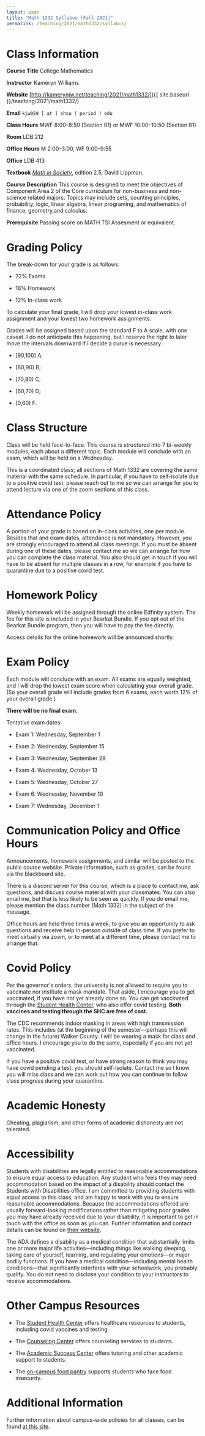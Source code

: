 ```yaml
---
layout: page
title: "Math 1332 Syllabus (Fall 2021)"
permalink: /teaching/2021/math1332/syllabus/
---
```


Class Information
=====

**Course Title** College Mathematics

**Instructor** Kameryn Williams

**Website** [http://kamerynjw.net/teaching/2021/math1332/]({{ site.baseurl }}/teaching/2021/math1332/)

**Email** `kjw059 [ at ] shsu ( period ) edu`

**Class Hours** MWF 8:00–8:50 (Section 01) or MWF 10:00–10:50 (Section 81)

**Room** LDB 212

**Office Hours** M 2:00–3:00, WF 9:00–9:55

**Office** LDB 413

**Textbook** [*Math in Society*](http://www.opentextbookstore.com/mathinsociety), edition 2.5, David Lippman.

**Course Description** This course is designed to meet the objectives of Component Area 2 of the Core curriculum for non-business and non-science related majors. Topics may include sets, counting principles, probability, logic, linear algebra, linear programing, and mathematics of finance, geometry,and calculus.

**Prerequisite** Passing score on MATH TSI Assesment or equivalent.

Grading Policy
=======

The break-down for your grade is as follows:

* 72% Exams

* 16% Homework

* 12% In-class work

To calculate your final grade, I will drop your lowest in-class work assignment and your lowest two homework assignments.

Grades will be assigned based upon the standard F to A scale, with one caveat. I do not anticipate this happening, but I reserve the right to later move the intervals downward if I decide a curve is necessary.

* [90,100] A; 

* [80,90) B; 

* [70,80) C; 

* [60,70) D; 

* [0,60) F. 

Class Structure
=====

Class will be held face-to-face. This course is structured into 7 bi-weekly modules, each about a different topic. Each module will conclude with an exam, which will be held on a Wednesday.

This is a coordinated class; all sections of Math 1332 are covering the same material with the same schedule. In particular, if you have to self-isolate due to a positive covid test, please reach out to me so we can arrange for you to attend lecture via one of the zoom sections of this class.

Attendance Policy
==========

A portion of your grade is based on in-class activities, one per module. Besides that and exam dates, attendance is not mandatory. However, you are strongly encouraged to attend all class meetings. If you must be absent during one of these dates, please contact me so we can arrange for how you can complete the class material. You also should get in touch if you will have to be absent for multiple classes in a row, for example if you have to quarantine due to a positive covid test.

Homework Policy
========

Weekly homework will be assigned through the online Edfinity system. The fee for this site is included in your Bearkat Bundle. If you opt out of the Bearkat Bundle program, then you will have to pay the fee directly.

Access details for the online homework will be announced shortly.

Exam Policy
====

Each module will conclude with an exam. All exams are equally weighted, and I will drop the lowest exam score when calculating your overall grade. (So your overall grade will include grades from 6 exams, each worth 12% of your overall grade.)

**There will be no final exam.**

Tentative exam dates:

* Exam 1: Wednesday, September 1

* Exam 2: Wednesday, September 15

* Exam 3: Wednesday, September 29

* Exam 4: Wednesday, October 13

* Exam 5: Wednesday, October 27

* Exam 6: Wednesday, November 10

* Exam 7: Wednesday, December 1

Communication Policy and Office Hours
=============

Announcements, homework assignments, and similar will be posted to the public course website. Private information, such as grades, can be found via the blackboard site.

There is a discord server for this course, which is a place to contact me, ask questions, and discuss course material with your classmates. You can also email me, but that is less likely to be seen as quickly. If you do email me, please mention the class number (Math 1332) in the subject of the message.

Office hours are held three times a week, to give you an opportunity to ask questions and receive help in-person outside of class time. If you prefer to meet virtually via zoom, or to meet at a different time, please contact me to arrange that.

Covid Policy
=====

Per the governor's orders, the university is not allowed to require you to vaccinate nor institute a mask mandate. That aside, I encourage you to get vaccinated, if you have not yet already done so. You can get vaccinated through the [Student Health Center](https://www.shsu.edu/dept/student-health-center/), who also offer covid testing. **Both vaccines and testing through the SHC are free of cost.**

The CDC recommends indoor masking in areas with high transmission rates. This includes (at the beginning of the semester—perhaps this will change in the future) Walker County. I will be wearing a mask for class and office hours. I encourage you to do the same, especially if you are not yet vaccinated.

If you have a positive covid test, or have strong reason to think you may have covid pending a test, you should self-isolate. Contact me so I know you will miss class and we can work out how you can continue to follow class progress during your quarantine.

Academic Honesty
========

Cheating, plagiarism, and other forms of academic dishonesty are not tolerated.

Accessibility
=============

Students with disabilities are legally entitled to reasonable accommodations to ensure equal access to education. Any student who feels they may need accommodation based on the impact of a disability should contact the Students with Disabilities office. I am committed to providing students with equal access to this class, and am happy to work with you to ensure reasonable accommodations. Because the accommodations offered are usually forward-looking modifications rather than mitigating poor grades you may have already received due to your disability, it is important to get in touch with the office as soon as you can. Further information and contact details can be found on [their website](https://www.shsu.edu/dept/disability).

The ADA defines a disability as a medical condition that substantially limits one or more major life activities—including things like walking sleeping, taking care of yourself, learning, and regulating your emotions—or major bodily functions. If you have a medical condition—including mental health conditions—that significantly interferes with your schoolwork, you probably qualify. You do not need to disclose your condition to your instructors to receive accommodations. 


Other Campus Resources
=====

* The [Student Health Center](https://www.shsu.edu/dept/student-health-center) offers healthcare resources to students, including covid vaccines and testing.

* The [Counseling Center](https://www.shsu.edu/dept/counseling) offers counseling services to students.

* The [Academic Success Center](https://www.shsu.edu/centers/academic-success-center) offers tutoring and other academic support to students.

* The [on-campus food pantry](https://www.shsu.edu/academics/health-sciences/food-pantry) supports students who face food insecurity.

Additional Information
==========

Further information about campus-wide policies for all classes, can be found [at this site](https://www.shsu.edu/dept/academic-affairs/faculty-handbook/syllabus-guidelines).
